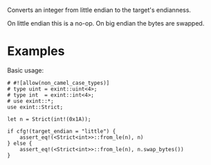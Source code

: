 Converts an integer from little endian to the target's endianness.

On little endian this is a no-op. On big endian the bytes are swapped.

# Examples

Basic usage:

```
# #![allow(non_camel_case_types)]
# type uint = exint::uint<4>;
# type int  = exint::int<4>;
# use exint::*;
use exint::Strict;

let n = Strict(int!(0x1A));

if cfg!(target_endian = "little") {
    assert_eq!(<Strict<int>>::from_le(n), n)
} else {
    assert_eq!(<Strict<int>>::from_le(n), n.swap_bytes())
}
```
